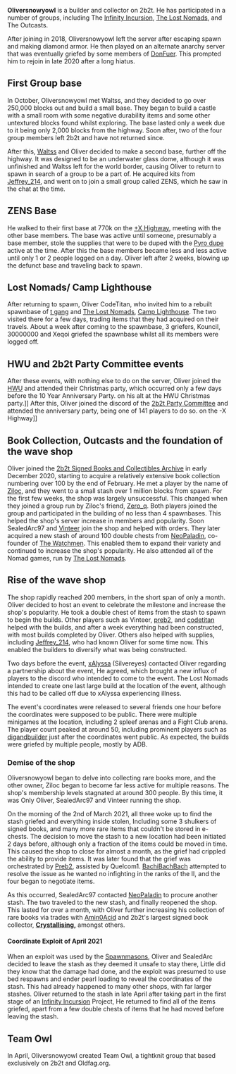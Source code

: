 **Oliversnowyowl** is a builder and collector on 2b2t. He has participated in a number of groups, including The [Infinity Incursion](https://2b2t.miraheze.org/wiki/Infinity_Incursion), [The Lost Nomads](https://2b2t.miraheze.org/wiki/The_Lost_Nomads), and The Outcasts.

After joining in 2018, Oliversnowyowl left the server after escaping spawn and making diamond armor. He then played on an alternate anarchy server that was eventually griefed by some members of [DonFuer](https://2b2t.miraheze.org/wiki/DonFuer). This prompted him to rejoin in late 2020 after a long hiatus.

## First Group base
In October, Oliversnowyowl met Waltss, and they decided to go over 250,000 blocks out and build a small base. They began to build a castle with a small room with some negative durability items and some other untextured blocks found whilst exploring. The base lasted only a week due to it being only 2,000 blocks from the highway. Soon after, two of the four group members left 2b2t and have not returned since.

After this, [Waltss](https://2b2t.miraheze.org/wiki/Waltss) and Oliver decided to make a second base, further off the highway. It was designed to be an underwater glass dome, although it was unfinished and Waltss left for the world border, causing Oliver to return to spawn in search of a group to be a part of. He acquired kits from [Jeffrey_214](https://2b2t.miraheze.org/wiki/Jeffrey_214), and went on to join a small group called ZENS, which he saw in the chat at the time.

## ZENS Base
He walked to their first base at 770k on the [+X Highway](https://2b2t.miraheze.org/wiki/Overworld_highways#%2BX), meeting with the other base members. The base was active until someone, presumably a base member, stole the supplies that were to be duped with the [Pyro dupe](https://2b2t.miraheze.org/wiki/Pyro_dupe) active at the time. After this the base members became less and less active until only 1 or 2 people logged on a day. Oliver left after 2 weeks, blowing up the defunct base and traveling back to spawn.

## Lost Nomads/ Camp Lighthouse
After returning to spawn, Oliver CodeTitan, who invited him to a rebuilt spawnbase of [t gang](https://2b2t.miraheze.org/wiki/t_gang) and [The Lost Nomads](https://2b2t.miraheze.org/wiki/The_Lost_Nomads), [Camp Lighthouse](https://2b2t.miraheze.org/wiki/T_gang). The two visited there for a few days, trading items that they had acquired on their travels. About a week after coming to the spawnbase, 3 griefers, Kouncil, 30000000 and Xeqoi griefed the spawnbase whilst all its members were logged off.

## HWU and 2b2t Party Committee events
After these events, with nothing else to do on the server, Oliver joined the [HWU](https://2b2t.miraheze.org/wiki/Highway_Workers_Union) and attended their Christmas party, which occurred only a few days before the 10 Year Anniversary Party.
 on his alt at the HWU Christmas party.]]
After this, Oliver joined the discord of the [2b2t Party Committee](https://2b2t.miraheze.org/wiki/2b2t_Party_Committee) and attended the anniversary party, being one of 141 players to do so.
 on the -X Highway]]
## Book Collection, Outcasts and the foundation of the wave shop
Oliver joined the [2b2t Signed Books and Collectibles Archive](https://2b2t.miraheze.org/wiki/2b2t_Signed_Books_and_Collectibles_Archive) in early December 2020, starting to acquire a relatively extensive book collection numbering over 100 by the end of February. He met a player by the name of [Ziloc](https://2b2t.miraheze.org/wiki/Ziloc), and they went to a small stash over 1 million blocks from spawn. For the first few weeks, the shop was largely unsuccessful. This changed when they joined a group run by Ziloc's friend, [Zero_q](https://2b2t.miraheze.org/wiki/Zero_q). Both players joined the group and participated in the building of no less than 4 spawnbases. This helped the shop's server increase in members and popularity. Soon SealedArc97 and [Vinteer](https://2b2t.miraheze.org/wiki/Vinteer) join the shop and helped with orders. They later acquired a new stash of around 100 double chests from [NeoPaladin](https://2b2t.miraheze.org/wiki/NeoPaladin), co-founder of [The Watchmen](https://2b2t.miraheze.org/wiki/Watchmen). This enabled them to expand their variety and continued to increase the shop's popularity. He also attended all of the Nomad games, run by [The Lost Nomads](https://2b2t.miraheze.org/wiki/The_Lost_Nomads).

## Rise of the wave shop
The shop rapidly reached 200 members, in the short span of only a month. Oliver decided to host an event to celebrate the milestone and increase the shop's popularity. He took a double chest of items from the stash to spawn to begin the builds. Other players such as Vinteer, [preb2](https://2b2t.miraheze.org/wiki/preb2), and [codetitan](https://2b2t.miraheze.org/wiki/codetitan) helped with the builds, and after a week everything had been constructed, with most builds completed by Oliver. Others also helped with supplies, including [Jeffrey_214](https://2b2t.miraheze.org/wiki/Jeffrey_214), who had known Oliver for some time now. This enabled the builders to diversify what was being constructed.

Two days before the event, [xAlyssa](https://2b2t.miraheze.org/wiki/xAlyssa) (Silvereyes) contacted Oliver regarding a partnership about the event, He agreed, which brought a new influx of players to the discord who intended to come to the event. The Lost Nomads intended to create one last large build at the location of the event, although this had to be called off due to xAlyssa experiencing illness.

The event's coordinates were released to several friends one hour before the coordinates were supposed to be public. There were multiple minigames at the location, including 2 spleef arenas and a Fight Club arena. The player count peaked at around 50, including prominent players such as [digandbuilder](https://2b2t.miraheze.org/wiki/digandbuilder) just after the coordinates went public. As expected, the builds were griefed by multiple people, mostly by ADB.

### Demise of the shop
Oliversnowyowl began to delve into collecting rare books more, and the other owner, Ziloc began to become far less active for multiple reasons. The shop's membership levels stagnated at around 300 people. By this time, it was Only Oliver, SealedArc97 and Vinteer running the shop.

On the morning of the 2nd of March 2021, all three woke up to find the stash griefed and everything inside stolen, Including some 3 shulkers of signed books, and many more rare items that couldn't be stored in e-chests. The decision to move the stash to a new location had been initiated 2 days before, although only a fraction of the items could be moved in time. This caused the shop to close for almost a month, as the grief had crippled the ability to provide items. It was later found that the grief was orchestrated by [Preb2](https://2b2t.miraheze.org/wiki/Preb2), assisted by Quelcom1. [BachiBachBach](https://2b2t.miraheze.org/wiki/BachiBachBach) attempted to resolve the issue as he wanted no infighting in the ranks of the II, and the four began to negotiate items.

As this occurred, SealedArc97 contacted [NeoPaladin](https://2b2t.miraheze.org/wiki/NeoPaladin) to procure another stash. The two traveled to the new stash, and finally reopened the shop. This lasted for over a month, with Oliver further increasing his collection of rare books via trades with [Amin0Acid](https://2b2t.miraheze.org/wiki/Amin0Acid) and 2b2t's largest signed book collector, [**Crystallising,**](https://2b2t.miraheze.org/wiki/Crystallising) amongst others.

#### Coordinate Exploit of April 2021
When an exploit was used by the [Spawnmasons](https://2b2t.miraheze.org/wiki/Spawnmasons), Oliver and SealedArc decided to leave the stash as they deemed it unsafe to stay there, Little did they know that the damage had done, and the exploit was presumed to use bed respawns and ender pearl loading to reveal the coordinates of the stash. This had already happened to many other shops, with far larger stashes. Oliver returned to the stash in late April after taking part in the first stage of an [Infinity Incursion](https://2b2t.miraheze.org/wiki/Infinity_Incursion) Project, He returned to find all of the items griefed, apart from a few double chests of items that he had moved before leaving the stash.

## Team Owl
In April, Oliversnowyowl created Team Owl, a tightknit group that based exclusively on 2b2t and Oldfag.org.